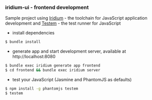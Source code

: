 ### iridium-ui - frontend development

Sample project using [Iridium](https://github.com/radiumsoftware/iridium) - the toolchain for JavaScript application development and [Testem](https://github.com/airportyh/testem) - the test runner for JavaScript

 - install dependencies
```bash
$ bundle install
```
 - generate app and start development server, available at http://localhost:8080
```bash
$ bundle exec iridium generate app frontend
$ cd frontend && bundle exec iridium server
```

 - test your JavaScript (Jasmine and PhantomJS as defaults)
```bash
$ npm install -g phantomjs testem 
$ testem
```
